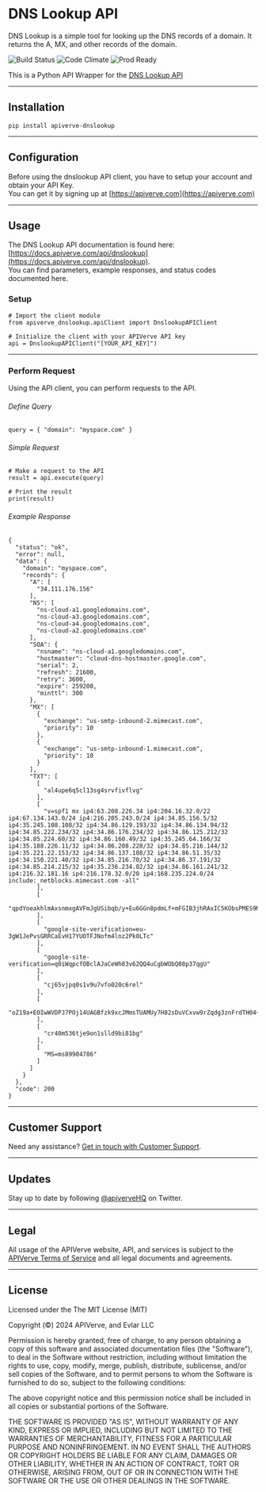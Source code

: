 DNS Lookup API
============

DNS Lookup is a simple tool for looking up the DNS records of a domain. It returns the A, MX, and other records of the domain.

![Build Status](https://img.shields.io/badge/build-passing-green)
![Code Climate](https://img.shields.io/badge/maintainability-B-purple)
![Prod Ready](https://img.shields.io/badge/production-ready-blue)

This is a Python API Wrapper for the [DNS Lookup API](https://apiverve.com/marketplace/api/dnslookup)

---

## Installation
	pip install apiverve-dnslookup

---

## Configuration

Before using the dnslookup API client, you have to setup your account and obtain your API Key.  
You can get it by signing up at [https://apiverve.com](https://apiverve.com)

---

## Usage

The DNS Lookup API documentation is found here: [https://docs.apiverve.com/api/dnslookup](https://docs.apiverve.com/api/dnslookup).  
You can find parameters, example responses, and status codes documented here.

### Setup

```
# Import the client module
from apiverve_dnslookup.apiClient import DnslookupAPIClient

# Initialize the client with your APIVerve API key
api = DnslookupAPIClient("[YOUR_API_KEY]")
```

---


### Perform Request
Using the API client, you can perform requests to the API.

###### Define Query

```
query = { "domain": "myspace.com" }
```

###### Simple Request

```
# Make a request to the API
result = api.execute(query)

# Print the result
print(result)
```

###### Example Response

```
{
  "status": "ok",
  "error": null,
  "data": {
    "domain": "myspace.com",
    "records": {
      "A": [
        "34.111.176.156"
      ],
      "NS": [
        "ns-cloud-a1.googledomains.com",
        "ns-cloud-a3.googledomains.com",
        "ns-cloud-a4.googledomains.com",
        "ns-cloud-a2.googledomains.com"
      ],
      "SOA": {
        "nsname": "ns-cloud-a1.googledomains.com",
        "hostmaster": "cloud-dns-hostmaster.google.com",
        "serial": 2,
        "refresh": 21600,
        "retry": 3600,
        "expire": 259200,
        "minttl": 300
      },
      "MX": [
        {
          "exchange": "us-smtp-inbound-2.mimecast.com",
          "priority": 10
        },
        {
          "exchange": "us-smtp-inbound-1.mimecast.com",
          "priority": 10
        }
      ],
      "TXT": [
        [
          "al4upe6q5cl13sg4srvfivflvg"
        ],
        [
          "v=spf1 mx ip4:63.208.226.34 ip4:204.16.32.0/22 ip4:67.134.143.0/24 ip4:216.205.243.0/24 ip4:34.85.156.5/32 ip4:35.245.108.108/32 ip4:34.86.129.193/32 ip4:34.86.134.94/32 ip4:34.85.222.234/32 ip4:34.86.176.234/32 ip4:34.86.125.212/32 ip4:34.85.224.60/32 ip4:34.86.160.49/32 ip4:35.245.64.166/32 ip4:35.188.226.11/32 ip4:34.86.208.228/32 ip4:34.85.216.144/32 ip4:35.221.22.153/32 ip4:34.86.137.108/32 ip4:34.86.51.35/32 ip4:34.150.221.40/32 ip4:34.85.216.70/32 ip4:34.86.37.191/32 ip4:34.85.214.215/32 ip4:35.236.234.82/32 ip4:34.86.161.241/32 ip4:216.32.181.16 ip4:216.178.32.0/20 ip4:168.235.224.0/24 include:_netblocks.mimecast.com -all"
        ],
        [
          "qpdYoeakhlmAxsnmxgAVFmJgUSibqb/y+Eu6GGn8pdmLf+mFGIB3jhRAxIC5KObsPMES9MW2c+oOrpOo/lCQVw=="
        ],
        [
          "google-site-verification=eu-3gW1JePvsGRRCaEvH17YUOTFJNofm4lnz2Pk0LTc"
        ],
        [
          "google-site-verification=q0iWqpcfOBclAJaCeWh83v62QQ4uCgbWObQ08p37qgU"
        ],
        [
          "cj65vjpq0s1v9u7vfo020c6rel"
        ],
        [
          "oZ19a+EOIwWVDPJ7POj14UAGBfzk9xcJMmsTUAMUy7H82sDuVCxvw9rZqdg3znFrdTH04+49zd1djhEAt0ooiA=="
        ],
        [
          "cr40m536tje9on1slld9bi81bg"
        ],
        [
          "MS=ms89904786"
        ]
      ]
    }
  },
  "code": 200
}
```

---

## Customer Support

Need any assistance? [Get in touch with Customer Support](https://apiverve.com/contact).

---

## Updates
Stay up to date by following [@apiverveHQ](https://twitter.com/apiverveHQ) on Twitter.

---

## Legal

All usage of the APIVerve website, API, and services is subject to the [APIVerve Terms of Service](https://apiverve.com/terms) and all legal documents and agreements.

---

## License
Licensed under the The MIT License (MIT)

Copyright (&copy;) 2024 APIVerve, and Evlar LLC

Permission is hereby granted, free of charge, to any person obtaining a copy of this software and associated documentation files (the "Software"), to deal in the Software without restriction, including without limitation the rights to use, copy, modify, merge, publish, distribute, sublicense, and/or sell copies of the Software, and to permit persons to whom the Software is furnished to do so, subject to the following conditions:

The above copyright notice and this permission notice shall be included in all copies or substantial portions of the Software.

THE SOFTWARE IS PROVIDED "AS IS", WITHOUT WARRANTY OF ANY KIND, EXPRESS OR IMPLIED, INCLUDING BUT NOT LIMITED TO THE WARRANTIES OF MERCHANTABILITY, FITNESS FOR A PARTICULAR PURPOSE AND NONINFRINGEMENT. IN NO EVENT SHALL THE AUTHORS OR COPYRIGHT HOLDERS BE LIABLE FOR ANY CLAIM, DAMAGES OR OTHER LIABILITY, WHETHER IN AN ACTION OF CONTRACT, TORT OR OTHERWISE, ARISING FROM, OUT OF OR IN CONNECTION WITH THE SOFTWARE OR THE USE OR OTHER DEALINGS IN THE SOFTWARE.